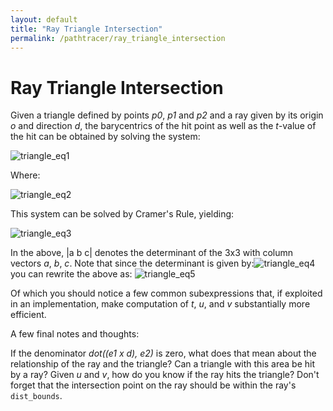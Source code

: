 ```yaml
---
layout: default
title: "Ray Triangle Intersection"
permalink: /pathtracer/ray_triangle_intersection
---
```


# Ray Triangle Intersection

Given a triangle defined by points _p0_, _p1_ and _p2_ and a ray given by its origin _o_ and direction _d_, the barycentrics of the hit point as well as the _t_-value of the hit can be obtained by solving the system:

![triangle_eq1](triangle_eq1.png)

Where:

![triangle_eq2](triangle_eq2.png)

This system can be solved by Cramer's Rule, yielding:

![triangle_eq3](triangle_eq3.png)

In the above, |a b c| denotes the determinant of the 3x3 with column vectors _a_, _b_, _c_.
Note that since the determinant is given by:![triangle_eq4](triangle_eq4.png)
you can rewrite the above as:
![triangle_eq5](triangle_eq5.png)

Of which you should notice a few common subexpressions that, if exploited in an implementation, make computation of _t_, _u_, and _v_ substantially more efficient.

A few final notes and thoughts:

If the denominator _dot((e1 x d), e2)_ is zero, what does that mean about the relationship of the ray and the triangle? Can a triangle with this area be hit by a ray? Given _u_ and _v_, how do you know if the ray hits the triangle? Don't forget that the intersection point on the ray should be within the ray's `dist_bounds`.
